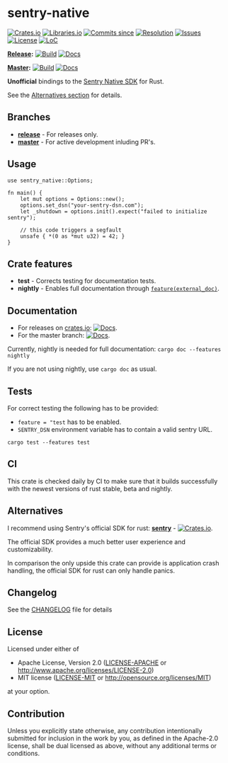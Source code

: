 # sentry-native

[![Crates.io](https://img.shields.io/crates/v/sentry-native.svg)](https://crates.io/crates/sentry-native)
[![Libraries.io](https://img.shields.io/librariesio/release/cargo/sentry-native.svg)](https://libraries.io/cargo/sentry-native)
[![Commits since](https://img.shields.io/github/commits-since/daxpedda/sentry-native/latest)](https://github.com/daxpedda/sentry-native/releases/latest)
[![Resolution](https://isitmaintained.com/badge/resolution/daxpedda/sentry-native.svg)](http://isitmaintained.com/project/daxpedda/sentry-native)
[![Issues](https://isitmaintained.com/badge/open/daxpedda/sentry-native.svg)](http://isitmaintained.com/project/daxpedda/sentry-native)
[![License](https://img.shields.io/crates/l/sentry-native)](https://github.com/daxpedda/sentry-native/blob/master/LICENSE)
[![LoC](https://tokei.rs/b1/github/daxpedda/sentry-native)](https://github.com/daxpedda/sentry-native)

**[Release](https://github.com/daxpedda/sentry-native/tree/release):**
[![Build](https://github.com/daxpedda/sentry-native/workflows/CI/badge.svg?branch=release)](https://github.com/daxpedda/sentry-native/actions?query=workflow%3ACI+branch%3Arelease)
[![Docs](https://docs.rs/sentry-native/badge.svg)](https://docs.rs/sentry-native)

**[Master](https://github.com/daxpedda/sentry-native):**
[![Build](https://github.com/daxpedda/sentry-native/workflows/CI/badge.svg?branch=master)](https://github.com/daxpedda/sentry-native/actions?query=workflow%3ACI+branch%3Amaster)
[![Docs](https://github.com/daxpedda/sentry-native/workflows/docs/badge.svg)](https://daxpedda.github.io/sentry-native/master/doc/index.html)

**Unofficial** bindings to the [Sentry Native SDK](https://github.com/getsentry/sentry-native) for Rust.

See the [Alternatives section](#alternatives) for details.

## Branches

- **[release](https://github.com/daxpedda/sentry-native/tree/release)** - For releases only.
- **[master](https://github.com/daxpedda/sentry-native)** - For active development inluding PR's.

## Usage

```rust,should_panic
use sentry_native::Options;

fn main() {
    let mut options = Options::new();
    options.set_dsn("your-sentry-dsn.com");
    let _shutdown = options.init().expect("failed to initialize sentry");

    // this code triggers a segfault
    unsafe { *(0 as *mut u32) = 42; }
}
```

## Crate features

- **test** - Corrects testing for documentation tests.
- **nightly** - Enables full documentation through [`feature(external_doc)`](https://doc.rust-lang.org/unstable-book/language-features/external-doc.html).

## Documentation

- For releases on [crates.io](https://crates.io): [![Docs](https://docs.rs/sentry-native/badge.svg)](https://docs.rs/sentry-native).
- For the master branch: [![Docs](https://github.com/daxpedda/sentry-native/workflows/docs/badge.svg)](https://daxpedda.github.io/sentry-native/master/doc/index.html).

Currently, nightly is needed for full documentation: `cargo doc --features nightly`

If you are not using nightly, use `cargo doc` as usual.

## Tests

For correct testing the following has to be provided:

- `feature = "test` has to be enabled.
- `SENTRY_DSN` environment variable has to contain a valid sentry URL.

`cargo test --features test`

## CI

This crate is checked daily by CI to make sure that it builds successfully with the newest versions of rust stable, beta and nightly.

## Alternatives

I recommend using Sentry's official SDK for rust: **[sentry](https://github.com/getsentry/sentry-rust)** - [![Crates.io](https://img.shields.io/crates/v/sentry.svg)](https://crates.io/crates/sentry).

The official SDK provides a much better user experience and customizability.

In comparison the only upside this crate can provide is application crash handling, the official SDK for rust can only handle panics.

## Changelog

See the [CHANGELOG](https://github.com/daxpedda/sentry-native/blob/master/CHANGELOG.md) file for details

## License

Licensed under either of

- Apache License, Version 2.0
  ([LICENSE-APACHE](LICENSE-APACHE) or http://www.apache.org/licenses/LICENSE-2.0)
- MIT license
  ([LICENSE-MIT](LICENSE-MIT) or http://opensource.org/licenses/MIT)

at your option.

## Contribution

Unless you explicitly state otherwise, any contribution intentionally submitted
for inclusion in the work by you, as defined in the Apache-2.0 license, shall be
dual licensed as above, without any additional terms or conditions.

